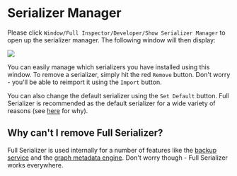 # Serializer Manager

Please click `Window/Full Inspector/Developer/Show Serializer Manager` to open up the serializer manager. The following window will then display:

![](docs/images/serializer_manager.png)

You can easily manage which serializers you have installed using this window. To remove a serializer, simply hit the red `Remove` button. Don't worry - you'll be able to reimport it using the `Import` button.

You can also change the default serializer using the `Set Default` button. Full Serializer is recommended as the default serializer for a wide variety of reasons (see [here](http://localhost:5000/#docs/platforms_serializers?full_serializer) for why).

## Why can't I remove Full Serializer?

Full Serializer is used internally for a number of features like the [backup service](#docs/workflow_backups) and the [graph metadata engine](#docs/extending_metadata). Don't worry though - Full Serializer works everywhere.
